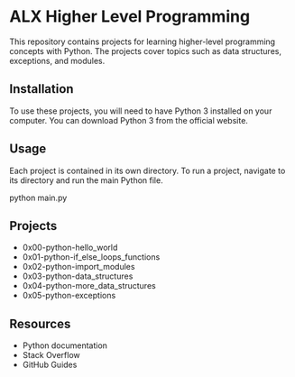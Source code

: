 # ALX Higher Level Programming
This repository contains projects for learning higher-level programming concepts with Python. The projects cover topics such as data structures, exceptions, and modules.

## Installation
To use these projects, you will need to have Python 3 installed on your computer. You can download Python 3 from the official website.

## Usage
Each project is contained in its own directory. To run a project, navigate to its directory and run the main Python file.

python main.py

## Projects
- 0x00-python-hello_world
- 0x01-python-if_else_loops_functions
- 0x02-python-import_modules
- 0x03-python-data_structures
- 0x04-python-more_data_structures
- 0x05-python-exceptions

## Resources
- Python documentation
- Stack Overflow
- GitHub Guides
